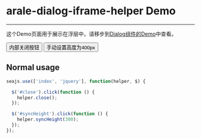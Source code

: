 # arale-dialog-iframe-helper Demo

---

这个Demo页面用于展示在浮层中，请移步到[Dialog组件的Demo](http://spmjs.io/docs/arale-dialog/examples/cross-domain-iframe.html)中查看。

<button id="close">内部关闭按钮</button>
<button id="syncHeight">手动设置高度为400px</button>

## Normal usage

````javascript
seajs.use(['index', 'jquery'], function(helper, $) {

  $('#close').click(function () {
    helper.close();
  });

  $('#syncHeight').click(function () {
    helper.syncHeight(300);
  });
});
````
